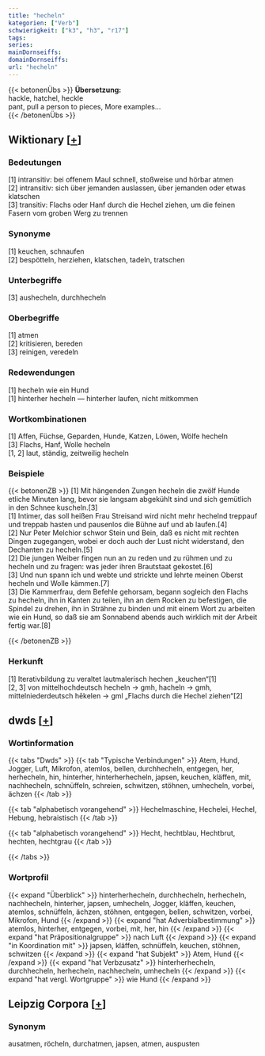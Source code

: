 ```yaml
---
title: "hecheln"
kategorien: ["Verb"]
schwierigkeit: ["k3", "h3", "r17"]
tags:
series:
mainDornseiffs:
domainDornseiffs:
url: "hecheln"
---
```


{{< betonenÜbs >}}
**Übersetzung:**  
hackle, hatchel, heckle  
pant, pull a person to pieces, More examples...  
{{< /betonenÜbs >}}

## Wiktionary [[+](https://de.wiktionary.org/wiki/hecheln)]

### Bedeutungen
[1] intransitiv: bei offenem Maul schnell, stoßweise und hörbar atmen  
[2] intransitiv: sich über jemanden auslassen, über jemanden oder etwas klatschen  
[3] transitiv: Flachs oder Hanf durch die Hechel ziehen, um die feinen Fasern vom groben Werg zu trennen  

### Synonyme
[1] keuchen, schnaufen  
[2] bespötteln, herziehen, klatschen, tadeln, tratschen  

### Unterbegriffe
[3] aushecheln, durchhecheln  

### Oberbegriffe
[1] atmen  
[2] kritisieren, bereden  
[3] reinigen, veredeln  

### Redewendungen
[1] hecheln wie ein Hund  
[1] hinterher hecheln — hinterher laufen, nicht mitkommen  

### Wortkombinationen
[1] Affen, Füchse, Geparden, Hunde, Katzen, Löwen, Wölfe hecheln  
[3] Flachs, Hanf, Wolle hecheln  
[1, 2] laut, ständig, zeitweilig hecheln  

### Beispiele
{{< betonenZB >}}
[1] Mit hängenden Zungen hecheln die zwölf Hunde etliche Minuten lang, bevor sie langsam abgekühlt sind und sich gemütlich in den Schnee kuscheln.[3]  
[1] Intimer, das soll heißen Frau Streisand wird nicht mehr hechelnd treppauf und treppab hasten und pausenlos die Bühne auf und ab laufen.[4]  
[2] Nur Peter Melchior schwor Stein und Bein, daß es nicht mit rechten Dingen zugegangen, wobei er doch auch der Lust nicht widerstand, den Dechanten zu hecheln.[5]  
[2] Die jungen Weiber fingen nun an zu reden und zu rühmen und zu hecheln und zu fragen: was jeder ihren Brautstaat gekostet.[6]  
[3] Und nun spann ich und webte und strickte und lehrte meinen Oberst hecheln und Wolle kämmen.[7]  
[3] Die Kammerfrau, dem Befehle gehorsam, begann sogleich den Flachs zu hecheln, ihn in Kanten zu teilen, ihn an dem Rocken zu befestigen, die Spindel zu drehen, ihn in Strähne zu binden und mit einem Wort zu arbeiten wie ein Hund, so daß sie am Sonnabend abends auch wirklich mit der Arbeit fertig war.[8]  

{{< /betonenZB >}}
### Herkunft
[1] Iterativbildung zu veraltet lautmalerisch hechen „keuchen“[1]  
[2, 3] von mittelhochdeutsch hecheln → gmh, hacheln → gmh, mittelniederdeutsch hēkelen → gml „Flachs durch die Hechel ziehen“[2]  



## dwds [[+](https://www.dwds.de/wb/hecheln)]

### Wortinformation
{{< tabs "Dwds" >}}
{{< tab "Typische Verbindungen" >}}
Atem, Hund, Jogger, Luft, Mikrofon, atemlos, bellen, durchhecheln, entgegen, her, herhecheln, hin, hinterher, hinterherhecheln, japsen, keuchen, kläffen, mit, nachhecheln, schnüffeln, schreien, schwitzen, stöhnen, umhecheln, vorbei, ächzen
{{< /tab >}}

{{< tab "alphabetisch vorangehend" >}}
Hechelmaschine, Hechelei, Hechel, Hebung, hebraistisch
{{< /tab >}}

{{< tab "alphabetisch vorangehend" >}}
Hecht, hechtblau, Hechtbrut, hechten, hechtgrau
{{< /tab >}}

{{< /tabs >}}

### Wortprofil
{{< expand "Überblick" >}} hinterherhecheln, durchhecheln, herhecheln, nachhecheln, hinterher, japsen, umhecheln, Jogger, kläffen, keuchen, atemlos, schnüffeln, ächzen, stöhnen, entgegen, bellen, schwitzen, vorbei, Mikrofon, Hund {{< /expand >}}
{{< expand "hat Adverbialbestimmung" >}} atemlos, hinterher, entgegen, vorbei, mit, her, hin {{< /expand >}}
{{< expand "hat Präpositionalgruppe" >}} nach Luft {{< /expand >}}
{{< expand "in Koordination mit" >}} japsen, kläffen, schnüffeln, keuchen, stöhnen, schwitzen {{< /expand >}}
{{< expand "hat Subjekt" >}} Atem, Hund {{< /expand >}}
{{< expand "hat Verbzusatz" >}} hinterherhecheln, durchhecheln, herhecheln, nachhecheln, umhecheln {{< /expand >}}
{{< expand "hat vergl. Wortgruppe" >}} wie Hund {{< /expand >}}

## Leipzig Corpora [[+](https://corpora.uni-leipzig.de/en/res?word=hecheln&corpusId=deu_newscrawl-public_2018)]


### Synonym
ausatmen, röcheln, durchatmen, japsen, atmen, auspusten

